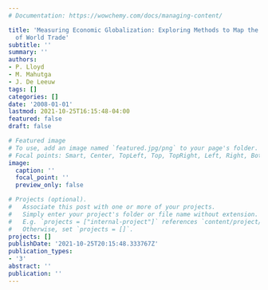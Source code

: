 ```yaml
---
# Documentation: https://wowchemy.com/docs/managing-content/

title: 'Measuring Economic Globalization: Exploring Methods to Map the Changing Structure
  of World Trade'
subtitle: ''
summary: ''
authors:
- P. Lloyd
- M. Mahutga
- J. De Leeuw
tags: []
categories: []
date: '2008-01-01'
lastmod: 2021-10-25T16:15:48-04:00
featured: false
draft: false

# Featured image
# To use, add an image named `featured.jpg/png` to your page's folder.
# Focal points: Smart, Center, TopLeft, Top, TopRight, Left, Right, BottomLeft, Bottom, BottomRight.
image:
  caption: ''
  focal_point: ''
  preview_only: false

# Projects (optional).
#   Associate this post with one or more of your projects.
#   Simply enter your project's folder or file name without extension.
#   E.g. `projects = ["internal-project"]` references `content/project/deep-learning/index.md`.
#   Otherwise, set `projects = []`.
projects: []
publishDate: '2021-10-25T20:15:48.333767Z'
publication_types:
- '3'
abstract: ''
publication: ''
---
```

